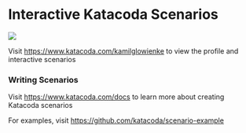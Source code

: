 # Interactive Katacoda Scenarios

[![](http://shields.katacoda.com/katacoda/kamilglowienke/count.svg)](https://www.katacoda.com/kamilglowienke "Get your profile on Katacoda.com")

Visit https://www.katacoda.com/kamilglowienke to view the profile and interactive scenarios

### Writing Scenarios
Visit https://www.katacoda.com/docs to learn more about creating Katacoda scenarios

For examples, visit https://github.com/katacoda/scenario-example
